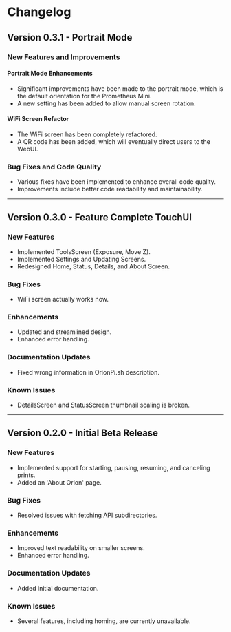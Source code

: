 # Changelog

## Version 0.3.1 - Portrait Mode

### New Features and Improvements

#### Portrait Mode Enhancements

- Significant improvements have been made to the portrait mode, which is the default orientation for the Prometheus Mini.
- A new setting has been added to allow manual screen rotation.

#### WiFi Screen Refactor

- The WiFi screen has been completely refactored.
- A QR code has been added, which will eventually direct users to the WebUI.

### Bug Fixes and Code Quality

- Various fixes have been implemented to enhance overall code quality.
- Improvements include better code readability and maintainability.

---

## Version 0.3.0 - Feature Complete TouchUI

### New Features

- Implemented ToolsScreen (Exposure, Move Z).
- Implemented Settings and Updating Screens.
- Redesigned Home, Status, Details, and About Screen.

### Bug Fixes

- WiFi screen actually works now.

### Enhancements

- Updated and streamlined design.
- Enhanced error handling.

### Documentation Updates

- Fixed wrong information in OrionPi.sh description.

### Known Issues

- DetailsScreen and StatusScreen thumbnail scaling is broken.

---

## Version 0.2.0 - Initial Beta Release

### New Features

- Implemented support for starting, pausing, resuming, and canceling prints.
- Added an 'About Orion' page.

### Bug Fixes

- Resolved issues with fetching API subdirectories.

### Enhancements

- Improved text readability on smaller screens.
- Enhanced error handling.

### Documentation Updates

- Added initial documentation.

### Known Issues

- Several features, including homing, are currently unavailable.
